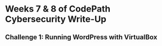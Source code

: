 # Weeks 7 & 8 of CodePath Cybersecurity Write-Up 

## Challenge 1: Running WordPress with VirtualBox
